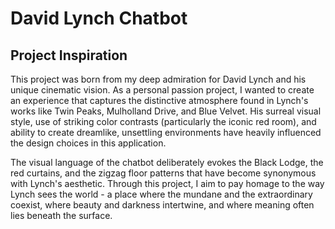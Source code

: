# David Lynch Chatbot

## Project Inspiration

This project was born from my deep admiration for David Lynch and his unique cinematic vision. As a personal passion project, I wanted to create an experience that captures the distinctive atmosphere found in Lynch's works like Twin Peaks, Mulholland Drive, and Blue Velvet. His surreal visual style, use of striking color contrasts (particularly the iconic red room), and ability to create dreamlike, unsettling environments have heavily influenced the design choices in this application.

The visual language of the chatbot deliberately evokes the Black Lodge, the red curtains, and the zigzag floor patterns that have become synonymous with Lynch's aesthetic. Through this project, I aim to pay homage to the way Lynch sees the world - a place where the mundane and the extraordinary coexist, where beauty and darkness intertwine, and where meaning often lies beneath the surface.
